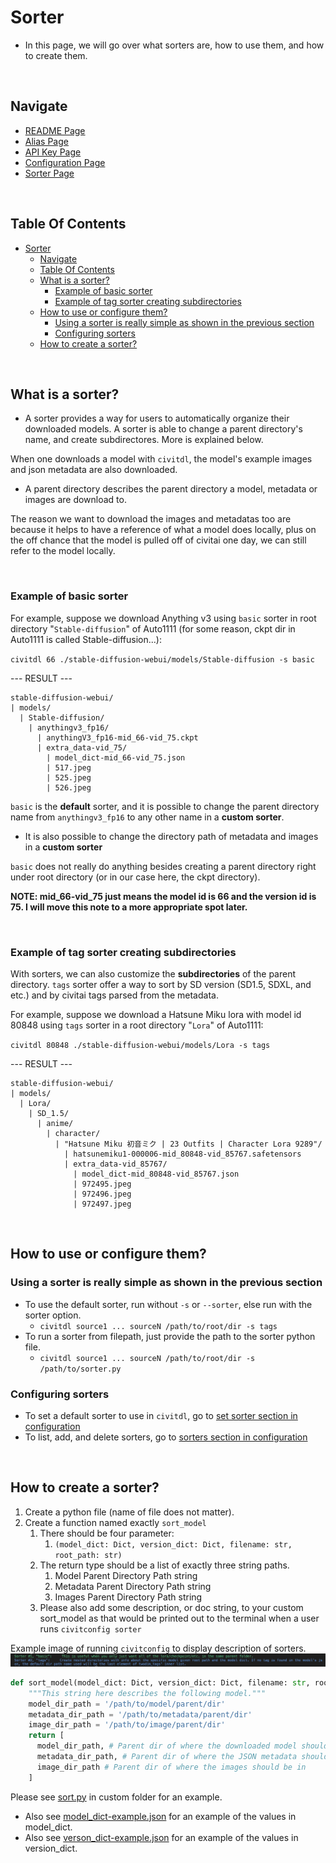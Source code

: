 # Sorter
- In this page, we will go over what sorters are, how to use them, and how to create them.

<br/>

## Navigate
- [README Page](/README.md)
- [Alias Page](/doc/alias.md)
- [API Key Page](/doc/api_key.md)
- [Configuration Page](/doc/configuration.md)
- [Sorter Page](/doc/sorter.md)


<br/>

## Table Of Contents
- [Sorter](#sorter)
  - [Navigate](#navigate)
  - [Table Of Contents](#table-of-contents)
  - [What is a sorter?](#what-is-a-sorter)
    - [Example of basic sorter](#example-of-basic-sorter)
    - [Example of tag sorter creating subdirectories](#example-of-tag-sorter-creating-subdirectories)
  - [How to use or configure them?](#how-to-use-or-configure-them)
    - [Using a sorter is really simple as shown in the previous section](#using-a-sorter-is-really-simple-as-shown-in-the-previous-section)
    - [Configuring sorters](#configuring-sorters)
  - [How to create a sorter?](#how-to-create-a-sorter)

<br/>

## What is a sorter?
- A sorter provides a way for users to automatically organize their downloaded models. A sorter is able to change a parent directory's name, and create subdirectores. More is explained below.

When one downloads a model with `civitdl`, the model's example images and json metadata are also downloaded.
- A parent directory describes the parent directory a model, metadata or images are download to.

The reason we want to download the images and metadatas too are because it helps to have a reference of what a model does locally, plus on the off chance that the model is pulled off of civitai one day, we can still refer to the model locally.

<br/>

### Example of basic sorter 

For example, suppose we download Anything v3 
using `basic` sorter in root directory "`Stable-diffusion`" of Auto1111 
(for some reason, ckpt dir in Auto1111 is called Stable-diffusion...): 

`civitdl 66 ./stable-diffusion-webui/models/Stable-diffusion -s basic`

--- RESULT ---
```
stable-diffusion-webui/
| models/
  | Stable-diffusion/
    | anythingv3_fp16/
      | anythingV3_fp16-mid_66-vid_75.ckpt
      | extra_data-vid_75/
        | model_dict-mid_66-vid_75.json
        | 517.jpeg
        | 525.jpeg
        | 526.jpeg
```

`basic` is the **default** sorter, and it is possible to change the parent directory name from `anythingv3_fp16` to any other name in a **custom sorter**.
- It is also possible to change the directory path of metadata and images in a **custom sorter**

`basic` does not really do anything besides creating a parent directory right under root directory (or in our case here, the ckpt directory).

**NOTE: mid_66-vid_75 just means the model id is 66 and the version id is 75. I will move this note to a more appropriate spot later.**

<br/>

### Example of tag sorter creating subdirectories

With sorters, we can also customize the **subdirectories** of the parent directory. `tags` sorter offer a way to sort by SD version (SD1.5, SDXL, and etc.) and by civitai tags parsed from the metadata.

For example, suppose we download a Hatsune Miku lora with model id 80848
using `tags` sorter in a root directory "`Lora`" of Auto1111:

`civitdl 80848 ./stable-diffusion-webui/models/Lora -s tags`

--- RESULT ---
```
stable-diffusion-webui/
| models/
  | Lora/
    | SD_1.5/
      | anime/
        | character/
          | "Hatsune Miku 初音ミク | 23 Outfits | Character Lora 9289"/
            | hatsunemiku1-000006-mid_80848-vid_85767.safetensors
            | extra_data-vid_85767/
              | model_dict-mid_80848-vid_85767.json
              | 972495.jpeg
              | 972496.jpeg
              | 972497.jpeg
```



<br/>

## How to use or configure them?

### Using a sorter is really simple as shown in the previous section
- To use the default sorter, run without `-s` or `--sorter`, else run with the sorter option.
  - `civitdl source1 ... sourceN /path/to/root/dir -s tags`
- To run a sorter from filepath, just provide the path to the sorter python file.
  - `civitdl source1 ... sourceN /path/to/root/dir -s /path/to/sorter.py`



### Configuring sorters
- To set a default sorter to use in `civitdl`, go to [set sorter section in configuration](./configuration.md#set-sorter)
- To list, add, and delete sorters, go to [sorters section in configuration](./configuration.md#sorters)

<br/>

## How to create a sorter?

1. Create a python file (name of file does not matter).
2. Create a function named exactly `sort_model`
   1. There should be four parameter:
      1. `(model_dict: Dict, version_dict: Dict, filename: str, root_path: str)`
   2. The return type should be a list of exactly three string paths.
      1. Model Parent Directory Path string
      2. Metadata Parent Directory Path string
      3. Images Parent Directory Path string
   3. Please also add some description, or doc string, to your custom sort_model as that would be printed out to the terminal when a user runs `civitconfig sorter`

Example image of running `civitconfig` to display description of sorters.
![Image of running civitconfig sorter and seeing the description of each sorter](./images/sorter/printing-out-available-sorters.png)

```python
def sort_model(model_dict: Dict, version_dict: Dict, filename: str, root_path: str):
    """This string here describes the following model."""
    model_dir_path = '/path/to/model/parent/dir'
    metadata_dir_path = '/path/to/metadata/parent/dir'
    image_dir_path = '/path/to/image/parent/dir'
    return [
      model_dir_path, # Parent dir of where the downloaded model should be in
      metadata_dir_path, # Parent dir of where the JSON metadata should be in
      image_dir_path # Parent dir of where the images should be in
    ]
```

Please see [sort.py](/custom/sort.py) in custom folder for an example.
- Also see [model_dict-example.json](/custom/model_dict-example.json) for an example of the values in model_dict.
- Also see [verson_dict-example.json](/custom/version_dict-example.json) for an example of the values in version_dict.



